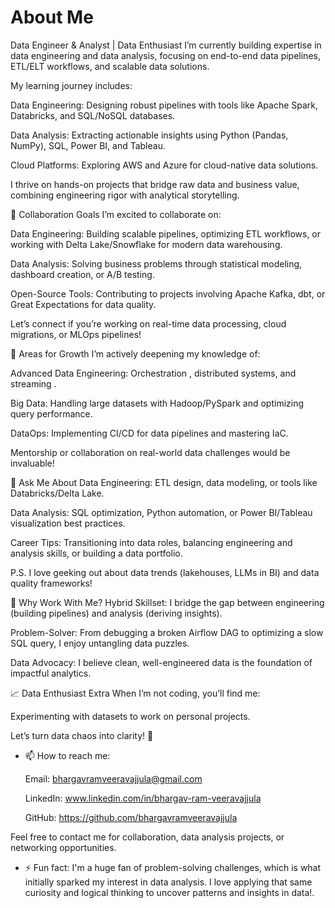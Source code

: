 # About Me

Data Engineer & Analyst | Data Enthusiast
I’m currently building expertise in data engineering and data analysis, focusing on end-to-end data pipelines, ETL/ELT workflows, and scalable data solutions. 

My learning journey includes:

Data Engineering: Designing robust pipelines with tools like Apache Spark, Databricks, and SQL/NoSQL databases.

Data Analysis: Extracting actionable insights using Python (Pandas, NumPy), SQL, Power BI, and Tableau.

Cloud Platforms: Exploring AWS and Azure for cloud-native data solutions.

I thrive on hands-on projects that bridge raw data and business value, combining engineering rigor with analytical storytelling.

👯 Collaboration Goals
I’m excited to collaborate on:

Data Engineering: Building scalable pipelines, optimizing ETL workflows, or working with Delta Lake/Snowflake for modern data warehousing.

Data Analysis: Solving business problems through statistical modeling, dashboard creation, or A/B testing.

Open-Source Tools: Contributing to projects involving Apache Kafka, dbt, or Great Expectations for data quality.

Let’s connect if you’re working on real-time data processing, cloud migrations, or MLOps pipelines!

🤔 Areas for Growth
I’m actively deepening my knowledge of:

Advanced Data Engineering: Orchestration , distributed systems, and streaming .

Big Data: Handling large datasets with Hadoop/PySpark and optimizing query performance.

DataOps: Implementing CI/CD for data pipelines and mastering IaC.

Mentorship or collaboration on real-world data challenges would be invaluable!

💬 Ask Me About
Data Engineering: ETL design, data modeling, or tools like Databricks/Delta Lake.

Data Analysis: SQL optimization, Python automation, or Power BI/Tableau visualization best practices.

Career Tips: Transitioning into data roles, balancing engineering and analysis skills, or building a data portfolio.

P.S. I love geeking out about data trends (lakehouses, LLMs in BI) and data quality frameworks!

🌟 Why Work With Me?
Hybrid Skillset: I bridge the gap between engineering (building pipelines) and analysis (deriving insights).

Problem-Solver: From debugging a broken Airflow DAG to optimizing a slow SQL query, I enjoy untangling data puzzles.

Data Advocacy: I believe clean, well-engineered data is the foundation of impactful analytics.

📈 Data Enthusiast Extra
When I’m not coding, you’ll find me:

Experimenting with datasets to work on personal projects.

Let’s turn data chaos into clarity! 🚀

- 📫 How to reach me:

  Email: bhargavramveeravajjula@gmail.com

  LinkedIn: www.linkedin.com/in/bhargav-ram-veeravajjula

  GitHub: https://github.com/bhargavramveeravajjula

Feel free to contact me for collaboration, data analysis projects, or networking opportunities.

- ⚡ Fun fact: I'm a huge fan of problem-solving challenges, which is what initially sparked my interest in data analysis. I love applying that same curiosity and logical thinking to uncover patterns and insights in data!.
